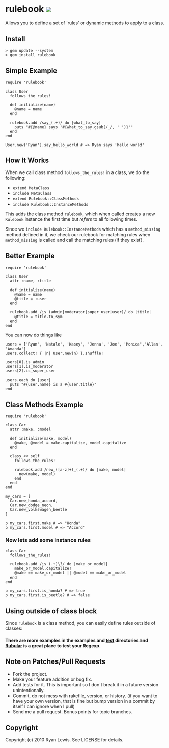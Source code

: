 # rulebook ![](http://stillmaintained.com/c00lryguy/rulebook.png)

Allows you to define a set of 'rules' or dynamic methods to apply to a class.

## Install

    > gem update --system
    > gem install rulebook

## Simple Example

    require 'rulebook'
    
    class User
      follows_the_rules!

      def initialize(name)
        @name = name
      end
      
      rulebook.add /say_(.+)/ do |what_to_say|
        puts "#{@name} says '#{what_to_say.gsub(/_/, ' ')}'"
      end
    end
    
    User.new('Ryan').say_hello_world # => Ryan says 'hello world'

## How It Works

When we call class method `follows_the_rules!` in a class, we do the following:

* `extend MetaClass`
* `include MetaClass`
* `extend Rulebook::ClassMethods`
* `include Rulebook::InstanceMethods`

This adds the class method `rulebook`, which when called creates a new 
`Rulebook` instance the first time but _refers_ to all following times.

Since we `include Rulebook::InstanceMethods` which has a `method_missing` method 
defined in it, we check our rulebook for matching rules when `method_missing` is 
called and call the matching rules (if they exist).

## Better Example

    require 'rulebook'
    
    class User
      attr :name, :title
      
      def initialize(name)
        @name = name
        @title = :user
      end
      
      rulebook.add /is_(admin|moderator|super_user|user)/ do |title|
        @title = title.to_sym
      end
    end
    
You can now do things like

    users = ['Ryan', 'Natale', 'Kasey', 'Jenna', 'Joe', 'Monica','Allan', 'Amanda']
    users.collect! { |n| User.new(n) }.shuffle!
    
    users[0].is_admin
    users[1].is_moderator
    users[2].is_super_user
    
    users.each do |user|
      puts "#{user.name} is a #{user.title}"
    end

## Class Methods Example

    require 'rulebook'
    
    class Car
      attr :make, :model
      
      def initialize(make, model)
        @make, @model = make.capitalize, model.capitalize
      end
      
      class << self
        follows_the_rules!

        rulebook.add /new_([a-z]+)_(.+)/ do |make, model|
          new(make, model)
        end
      end
    end
    
    my_cars = [
      Car.new_honda_accord,
      Car.new_dodge_neon,
      Car.new_volkswagen_beetle
    ]
    
    p my_cars.first.make # => "Honda"
    p my_cars.first.model # => "Accord"

### Now lets add some instance rules

    class Car
      follows_the_rules!
      
      rulebook.add /is_(.+)\?/ do |make_or_model|
        make_or_model.capitalize!
        @make == make_or_model || @model == make_or_model
      end
    end

    p my_cars.first.is_honda? # => true
    p my_cars.first.is_beetle? # => false

## Using outside of class block

Since `rulebook` is a class method, you can easily define rules outside 
of classes:



#### There are more examples in the examples and [test][1] directories and [Rubular][2] is a great place to test your Regexp.

## Note on Patches/Pull Requests
 
* Fork the project.
* Make your feature addition or bug fix.
* Add tests for it. This is important so I don't break it in a
  future version unintentionally.
* Commit, do not mess with rakefile, version, or history.
  (if you want to have your own version, that is fine but bump version in a commit by itself I can ignore when I pull)
* Send me a pull request. Bonus points for topic branches.

## Copyright

Copyright (c) 2010 Ryan Lewis. See LICENSE for details.


[1]: http://github.com/c00lryguy/rulebook/tree/master/test/
[2]: http://rubular.com/